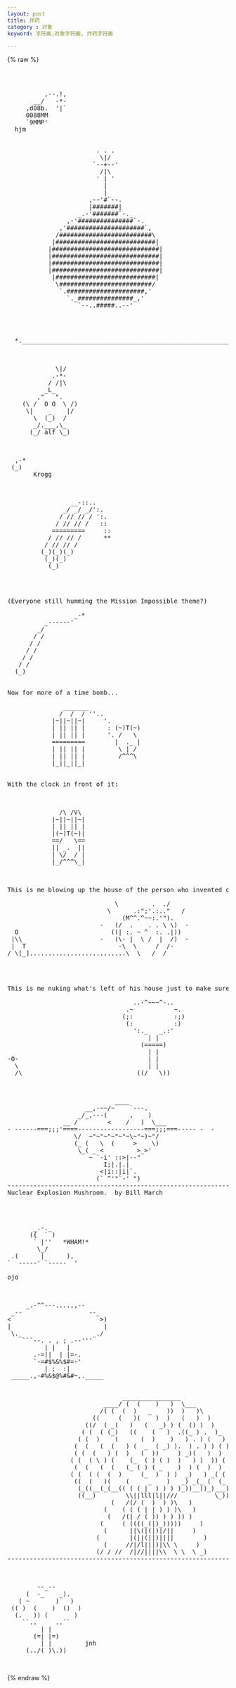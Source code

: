 ```yaml
---
layout: post
title: 炸药
category : 对象
keyword: 字符画,对象字符画, 炸药字符画

---
```

{% raw %}
<pre>



          ,--.!,
       __/   -*-
     ,d08b.  '|`
     0088MM     
     `9MMP'     
  hjm        


                        . . .                         
                         \|/                          
                       `--+--'                        
                         /|\                          
                        ' | '                         
                          |                           
                          |                           
                      ,--'#`--.                       
                      |#######|                       
                   _.-'#######`-._                    
                ,-'###############`-.                 
              ,'#####################`,               
             /#########################\              
            |###########################|             
           |#############################|            
           |#############################|            
           |#############################|            
           |#############################|            
            |###########################|             
             \#########################/              
              `.#####################,'               
                `._###############_,'                 
                   `--..#####..--'      



                                                                    ,-.--.
  *.______________________________________________________________,' (Bomb)
                                                                      `--'


             \|/
            .-*-         
           / /|\         
          _L_            
        ,"   ".          
    (\ /  O O  \ /)      
     \|    _    |/       
       \  (_)  /         
       _/.___,\_         
      (_/ alf \_)         



  ,-*
 (_)  
       Krogg



                 __-::..
               _/ _/ _/':.
              / // // / ':.
             / // // /   ::
            =========     ::
           / // // /      **
          / // // /
         (_)(_)(_)
          (_)(_)
           (_)




(Everyone still humming the Mission Impossible theme?)

                  _-*
          _------'
        _/
       / /
      / /
     / /
    / /
   / /
  (_)


Now for more of a time bomb...

               _______
              /  /  / ''..
            |~||~||~|     '.
            | || || |      : (~)T(~)
            | || || |      '. /   \
            =========        |  ._ |
            | || || |         \ | /
            | || || |         /^^^\
            |_||_||_|


With the clock in front of it:



              /\ /V\
            |~||~||~|
            | || || |
            |(~)T(~)|
            ==/   \==
            || _.  ||
            | \/  / |
            |_/^^^\_|



This is me blowing up the house of the person who invented call-waiting..

                             \         .  ./
                           \      .:";'.:.."   /
                               (M^^.^~~:.'").
                         -   (/  .    . . \ \)  -
  O                         ((| :. ~ ^  :. .|))
 |\\                     -   (\- |  \ /  |  /)  -
 |  T                         -\  \     /  /-
/ \[_]..........................\  \   /  /




This is me nuking what's left of his house just to make sure...

                                  ..-^~~~^-..
                                .~           ~.
                               (;:           :;)
                                (:           :)
                                  ':._   _.:'
                                      | |
                                    (=====)
                                      | |
-O-                                   | |
  \                                   | |
  /\                               ((/   \))



                             ____
                     __,-~~/~    `---.
                   _/_,---(      ,    )
               __ /        <    /   )  \___
- ------===;;;'====------------------===;;;===----- -  -
                  \/  ~"~"~"~"~"~\~"~)~"/
                  (_ (   \  (     >    \)
                   \_( _ <         >_>'
                      ~ `-i' ::>|--"
                          I;|.|.|
                         <|i::|i|`.
                        (` ^'"`-' ")
------------------------------------------------------------------
Nuclear Explosion Mushroom.  by Bill March




       _.-._
      ({  ` )
       ` |''   *WHAM!*
        \_/
 .(      |      ),
`  -----' `-----  '

ojo



     _.-^^---....,,--
 _--                  --_
<                        >)
|                         |
 \._                   _./
    ```--. . , ; .--'''
          | |   |
       .-=||  | |=-.
       `-=#$%&%$#=-'
          | ;  :|
 _____.,-#%&$@%#&#~,._____ 


                               ________________
                          ____/ (  (    )   )  \___
                         /( (  (  )   _    ))  )   )\
                       ((     (   )(    )  )   (   )  )
                     ((/  ( _(   )   (   _) ) (  () )  )
                    ( (  ( (_)   ((    (   )  .((_ ) .  )_
                   ( (  )    (      (  )    )   ) . ) (   )
                  (  (   (  (   ) (  _  ( _) ).  ) . ) ) ( )
                  ( (  (   ) (  )   (  ))     ) _)(   )  )  )
                 ( (  ( \ ) (    (_  ( ) ( )  )   ) )  )) ( )
                  (  (   (  (   (_ ( ) ( _    )  ) (  )  )   )
                 ( (  ( (  (  )     (_  )  ) )  _)   ) _( ( )
                  ((  (   )(    (     _    )   _) _(_ (  (_ )
                   (_((__(_(__(( ( ( |  ) ) ) )_))__))_)___)
                   ((__)        \\||lll|l||///          \_))
                            (   /(/ (  )  ) )\   )
                          (    ( ( ( | | ) ) )\   )
                           (   /(| / ( )) ) ) )) )
                         (     ( ((((_(|)_)))))     )
                          (      ||\(|(|)|/||     )
                        (        |(||(||)||||        )
                          (     //|/l|||)|\\ \     )
                        (/ / //  /|//||||\\  \ \  \ _)
-------------------------------------------------------------------------------


 
		--_--
	 (  -_    _).
   ( ~       )   )
 (( )  (    )  ()  )
  (.   )) (       )
	``..     ..``
		 | |
	   (=| |=)
		 | |         jnh
	 (../( )\.))

 </pre>
{% endraw %}
